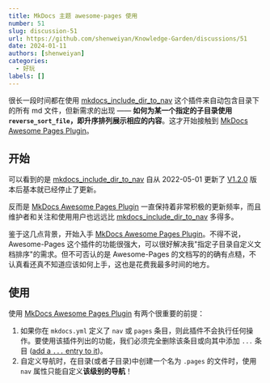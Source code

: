 ```yaml
---
title: MkDocs 主题 awesome-pages 使用
number: 51
slug: discussion-51
url: https://github.com/shenweiyan/Knowledge-Garden/discussions/51
date: 2024-01-11
authors: [shenweiyan]
categories: 
  - 好玩
labels: []
---
```


很长一段时间都在使用 [mkdocs_include_dir_to_nav](https://github.com/mysiki/mkdocs_include_dir_to_nav) 这个插件来自动包含目录下的所有 md 文件，但新需求的出现 —— **如何为某一个指定的子目录使用 `reverse_sort_file`，即升序排列展示相应的内容**。这才开始接触到 [MkDocs Awesome Pages Plugin](https://github.com/lukasgeiter/mkdocs-awesome-pages-plugin)。

<!-- more -->

## 开始

可以看到的是 [mkdocs_include_dir_to_nav](https://github.com/mysiki/mkdocs_include_dir_to_nav) 自从 2022-05-01 更新了 [V1.2.0](https://github.com/mysiki/mkdocs_include_dir_to_nav/releases/tag/v1.2.0) 版本后基本就已经停止了更新。

反而是 [MkDocs Awesome Pages Plugin](https://github.com/lukasgeiter/mkdocs-awesome-pages-plugin) 一直保持着非常积极的更新频率，而且维护者和关注和使用用户也远远比 [mkdocs_include_dir_to_nav](https://github.com/mysiki/mkdocs_include_dir_to_nav) 多得多。

鉴于这几点背景，开始入手 [MkDocs Awesome Pages Plugin](https://github.com/lukasgeiter/mkdocs-awesome-pages-plugin)。不得不说，Awesome-Pages 这个插件的功能很强大，可以很好解决我"指定子目录自定义文档排序"的需求。但不可否认的是 Awesome-Pages 的文档写的的确有点糙，不认真看还真不知道应该如何上手，这也是花费我最多时间的地方。

## 使用

使用 [MkDocs Awesome Pages Plugin](https://github.com/lukasgeiter/mkdocs-awesome-pages-plugin) 有两个很重要的前提：

1. 如果你在 `mkdocs.yml` 定义了 `nav` 或 `pages` 条目，则此插件不会执行任何操作。要使用该插件列出的功能，我们必须完全删除该条目或向其中添加 `...` 条目 ([add a `...` entry to it](https://github.com/lukasgeiter/mkdocs-awesome-pages-plugin?tab=readme-ov-file#combine-custom-navigation--file-structure))。
2. 自定义导航时，在目录(或者子目录)中创建一个名为 `.pages` 的文件时，使用 `nav` 属性只能自定义**该级别的导航**！



<script src="https://giscus.app/client.js"
	data-repo="shenweiyan/Knowledge-Garden"
	data-repo-id="R_kgDOKgxWlg"
	data-mapping="number"
	data-term="51"
	data-reactions-enabled="1"
	data-emit-metadata="0"
	data-input-position="bottom"
	data-theme="light"
	data-lang="zh-CN"
	crossorigin="anonymous"
	async>
</script>
